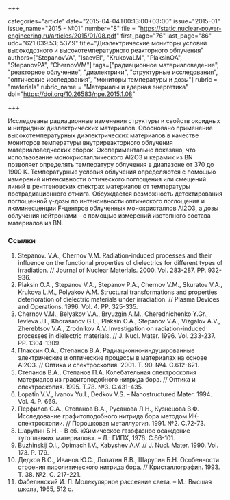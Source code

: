 +++

categories="article"
date="2015-04-04T00:13:00+03:00"
issue="2015-01"
issue_name="2015 - №01"
number="8"
file = "https://static.nuclear-power-engineering.ru/articles/2015/01/08.pdf"
first_page="76"
last_page="86"
udc="621.039.53; 537.9"
title="Диэлектрические мониторы условий высокодозного и высокотемпературного реакторного облучения"
authors=["StepanovVA", "IsaevEI", "KrukovaLM", "PlaksinOA", "StepanovPA", "ChernovVM"]
tags=["радиационное материаловедение", "реакторное облучение", "диэлектрики", "структурные исследования", "оптические исследования", "мониторы температуры и дозы"]
rubric = "materials"
rubric_name = "Материалы и ядерная энергетика"
doi="https://doi.org/10.26583/npe.2015.1.08"

+++

Исследованы радиационные изменения структуры и свойств оксидных и нитридных диэлектрических материалов. Обосновано применение высокотемпературных диэлектрических материалов в качестве мониторов температуры внутриреакторного облучения материаловедческих сборок. Экспериментально показано, что использование монокристаллического Al2O3 и керамик из BN позволяет определять температуру облучения в диапазоне от 370 до 1900 K. Температурные условия облучения определяются с помощью измерений интенсивности оптического поглощения или смещений линий в рентгеновских спектрах материалов от температуры пострадиационного отжига. Обсуждается возможность детектирования поглощенной γ-дозы по интенсивности оптического поглощения и люминесценции F-центров облученных монокристаллов Al2O3, а дозы облучения нейтронами – с помощью измерений изотопного состава материалов из BN.

### Ссылки

1. Stepanov. V.A., Chernov V.M. Radiation-induced processes and their influence on the functional properties of dielectrics for different types of irradiation. // Journal of Nuclear Materials. 2000. Vol. 283-287. PP. 932-936.
2. Plaksin O.A., Stepanov V.A., Stepanov P.A., Chernov V.M., Skuratov V.A., Krukova L.M., Polyakov A.M. Structural transformations and properties deterioration of dielectric materials under irradiation. // Plasma Devices and Operations. 1996. Vol. 4. PP. 325-335.
3. Chernov V.M., Belyakov V.A., Bryuzgin A.M., Cherednichenko Y.Gr., Ievleva J.I., Khorasanov G.L., Plaksin O.A., Stepanov V.A., Vizgalov A.V., Zherebtsov V.A., Zrodnikov A.V. Investigation on radiation-induced processes in dielectric materials. // J. Nucl. Mater. 1996. Vol. 233-237. PP. 1304-1309.
4. Плаксин О.А., Степанов В.А. Радиационно-индуцированные электрические и оптические процессы в материалах на основе Al2O3. // Оптика и спектроскопия. 2001. Т. 90. №4. С.612-621.
5. Степанов В.А., Степанов П.А. Колебательная спектроскопия материалов из графитоподобного нитрида бора. // Оптика и спектроскопия. 1995. Т.78. №3. C.431-435.
6. Lopatin V.V., Ivanov Yu.I., Dedkov V.S. – Nanostructured Mater. 1994. Vol. 4. P. 669.
7. Перфилов С.А., Степанов В.А., Русанова Л.Н., Кузнецова В.Ф. Исследование графитоподобного нитрида бора методом ИК-спектроскопии. // Порошковая металлургия. 1991. №2. С.72-73.
8. Шарупин Б.Н. - В сб. «Химическое газофазное осаждение тугоплавких материалов». – Л.: ГИПХ, 1976. С.66-101.
9. Buzhinskij O.I., Opimach I.V., Kabyshev A.V. // J. Nucl. Mater. 1990. Vol. 173. P. 179.
10. Дедков В.С., Иванов Ю.С., Лопатин В.В., Шарупин Б.Н. Особенности строения пиролитического нитрида бора. // Кристаллография. 1993. Т. 38. №2. С. 217-221.
11. Фабелинский И. Л. Молекулярное рассеяние света. – М.: Высшая школа, 1965, 512 с.